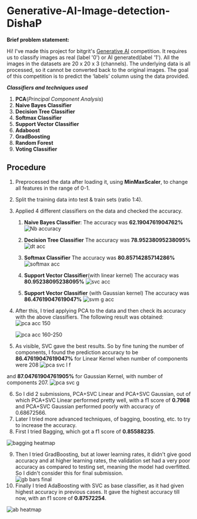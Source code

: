 # Generative-AI-Image-detection-DishaP
**Brief problem statement:**

Hi! I've made this project for bitgrit's [Generative AI](https://bitgrit.net/competition/18#) competition. It requires us to classify images as real (label '0') or AI generated(label '1'). All the images in the datasets are 20 x 20 x 3 (channels). The underlying data is all processed, so it cannot be converted back to the original images. The goal of this competition is to predict the ‘labels’ column using the data provided.

***Classifiers and techniques used***
1. **PCA**(*Principal Component Analysis*)
2. **Naive Bayes Classifier**
3. **Decision Tree Classifier**
4. **Softmax Classifier**
5. **Support Vector Classifier**
6. **Adaboost**
7. **GradBoosting**
8. **Random Forest**
9. **Voting Classifier**


## Procedure
1. Preprocessed the data after loading it, using **MinMaxScaler**, to change all features in the range of 0-1.
2. Split the training data into test & train sets (ratio 1:4).
3. Applied 4 different classifiers on the data and checked the accuracy.
   1)  **Naive Bayes Classifier**:
   The accuracy was **62.1904761904762%**
   ![Nb accuracy](https://github.com/DishaaPatil/Generative-AI-Image-detection-DishaP/assets/102872725/a5af5a17-49ea-4ede-adaf-35d1c157b63c)


   2)  **Decision Tree Classifier**
   The accuracy was **78.95238095238095%**
   ![dt acc](https://github.com/DishaaPatil/Generative-AI-Image-detection-DishaP/assets/102872725/973df742-12a3-49dc-b3f6-00f79d182989)


   3)  **Softmax Classifier**
   The accuracy was **80.85714285714286%**
   ![softmax acc](https://github.com/DishaaPatil/Generative-AI-Image-detection-DishaP/assets/102872725/af98426c-c880-41f1-9761-39e3ad87ac44)


   4)  **Support Vector Classifier**(with linear kernel)
   The accuracy was **80.95238095238095%**
   ![svc acc](https://github.com/DishaaPatil/Generative-AI-Image-detection-DishaP/assets/102872725/4257d12a-2797-480a-9353-7872ecb2da75)


   5) **Support Vector Classifier** (with Gaussian kernel)
   The accuracy was **86.47619047619047%**
   ![svm g acc](https://github.com/DishaaPatil/Generative-AI-Image-detection-DishaP/assets/102872725/928b190b-7c13-4007-a0bf-c9fb38411304)


4. After this, I tried applying PCA to the data and then check its accuracy with the above classifiers. The following result was obtained:
   ![pca acc 150](https://github.com/DishaaPatil/Generative-AI-Image-detection-DishaP/assets/102872725/03277cb8-a4d4-447e-869e-8db1558fd6f0)

   ![pca acc 160-250](https://github.com/DishaaPatil/Generative-AI-Image-detection-DishaP/assets/102872725/bdffadef-988a-4faf-8bd6-38fa3347d7cd)
5. As visible, SVC gave the best results. So by fine tuning the number of components, I found the prediction accuracy to be **86.47619047619047%** for Linear Kernel when number of components were 208
   ![pca svc l f](https://github.com/DishaaPatil/Generative-AI-Image-detection-DishaP/assets/102872725/71adb2fa-4fea-4cbe-b0f6-938aae7babe1)

and **87.04761904761905%** for Gaussian Kernel, with number of components 207.
![pca svc g](https://github.com/DishaaPatil/Generative-AI-Image-detection-DishaP/assets/102872725/3ddd94a1-e9f1-4da7-b762-2218132deaf0)

6. So I did 2 submissions, PCA+SVC Linear and PCA+SVC Gaussian, out of which PCA+SVC Linear performed pretty well, with a f1 score of **0.7968** and PCA+SVC Gaussian performed poorly with accuracy of 0.68672566.
7. Later I tried more advanced techniques, of bagging, boosting, etc. to try to increase the accuracy.
8. First I tried Bagging, which got a f1 score of **0.85588235**.
  
![bagging heatmap](https://github.com/DishaaPatil/Generative-AI-Image-detection-DishaP/assets/102872725/8a5c1eae-d601-45a3-a373-2097de9471a5)

9. Then I tried GradBoosting, but at lower learning rates, it didn't give good accuracy and at higher learning rates, the validation set had a very poor accuracy as compared to testing set, meaning the model had overfitted. So I didn't consider this for final submission.  
![gb bars final](https://github.com/DishaaPatil/Generative-AI-Image-detection-DishaP/assets/102872725/a31bc8dc-b286-4b45-8f9d-3dc4ec27eee2)
10. Finally I tried AdaBoosting with SVC as base classifier, as it had given highest accuracy in previous cases. It gave the highest accuracy till now, with an f1 score of **0.87572254**.
 
![ab heatmap](https://github.com/DishaaPatil/Generative-AI-Image-detection-DishaP/assets/102872725/ee113567-bf81-461e-9fd0-10bab9a50568)

    


